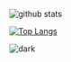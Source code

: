 ![github stats](https://github-readme-stats.vercel.app/api?username=afa28&theme=dark&show_icons=true)

[![Top Langs](https://github-readme-stats.vercel.app/api/top-langs/?username=afa28&layout=compact)](https://github.com/afa28/afa28)


![dark][dark_repo]

[dark_repo]: https://github-readme-stats.vercel.app/api/pin/?username=afa28&repo=opensid&cache_seconds=86400&theme=dark
